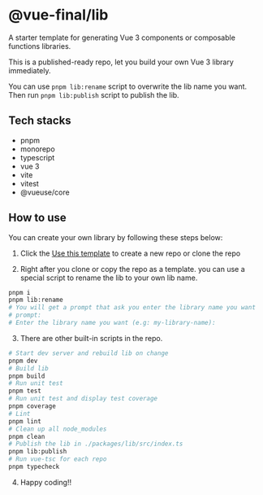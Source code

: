 # @vue-final/lib

A starter template for generating Vue 3 components or composable functions libraries.



This is a published-ready repo, let you build your own Vue 3 library immediately.

You can use `pnpm lib:rename` script to overwrite the lib name you want.
Then run `pnpm lib:publish` script to publish the lib.

## Tech stacks

- pnpm
- monorepo
- typescript
- vue 3
- vite
- vitest
- @vueuse/core

## How to use

You can create your own library by following these steps below:

1. Click the [Use this template](https://github.com/vue-final/lib/generate) to create a new repo or clone the repo

2. Right after you clone or copy the repo as a template. you can use a special script to rename the lib to your own lib name.

```bash
pnpm i
pnpm lib:rename
# You will get a prompt that ask you enter the library name you want
# prompt: 
# Enter the library name you want (e.g: my-library-name):  
```

3. There are other built-in scripts in the repo.

```bash
# Start dev server and rebuild lib on change
pnpm dev
# Build lib
pnpm build
# Run unit test
pnpm test
# Run unit test and display test coverage
pnpm coverage
# Lint
pnpm lint
# Clean up all node_modules
pnpm clean
# Publish the lib in ./packages/lib/src/index.ts
pnpm lib:publish
# Run vue-tsc for each repo
pnpm typecheck
```

4. Happy coding!!